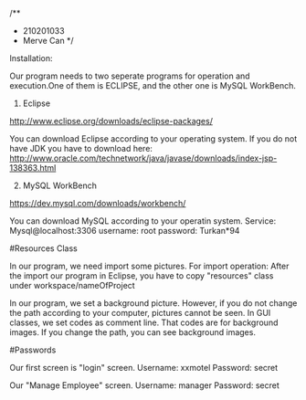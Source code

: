 /**
 * 210201033
 * Merve Can
 */


Installation:

Our program needs to two seperate programs for operation and execution.One of them is ECLIPSE, and the other one is MySQL WorkBench. 

1. Eclipse

http://www.eclipse.org/downloads/eclipse-packages/

You can download Eclipse according to your operating system. If you do not have JDK you have to download here: http://www.oracle.com/technetwork/java/javase/downloads/index-jsp-138363.html

2. MySQL WorkBench

https://dev.mysql.com/downloads/workbench/

You can download MySQL according to your operatin system. 
Service: Mysql@localhost:3306
username: root
password: Turkan*94

#Resources Class

In our program, we need import some pictures. For import operation:
After the import our program in Eclipse, you have to copy "resources" class under workspace/nameOfProject

In our program, we set a background picture. However, if you do not change the path according to your computer, pictures cannot be seen. 
In GUI classes, we set codes as comment line. That codes are for background images. If you change the path, you can see background images. 

#Passwords

Our first screen is "login" screen.
Username: xxmotel
Password: secret

Our "Manage Employee" screen.
Username: manager
Password: secret


 
